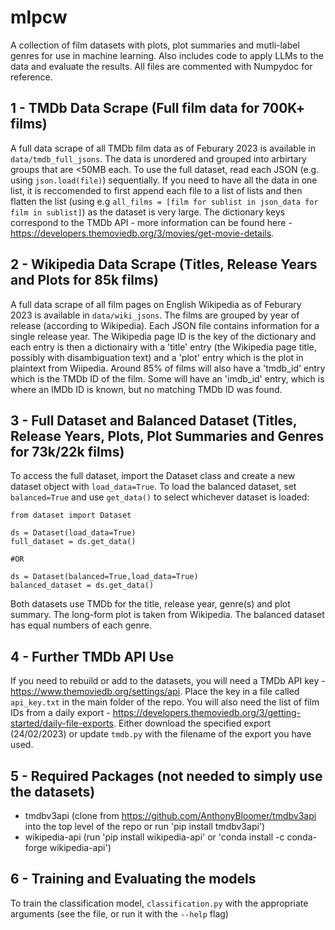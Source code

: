 # mlpcw

A collection of film datasets with plots, plot summaries and mutli-label genres for use in machine learning. Also includes code to apply LLMs to the data and evaluate the results. All files are commented with Numpydoc for reference.

## 1 - TMDb Data Scrape (Full film data for 700K+ films)

A full data scrape of all TMDb film data as of Feburary 2023 is available in ```data/tmdb_full_jsons```. The data is unordered and grouped into arbirtary groups that are <50MB each. To use the full dataset, read each JSON (e.g. using ```json.load(file)```) sequentially. If you need to have all the data in one list, it is reccomended to first append each file to a list of lists and then flatten the list (using e.g  ```all_films = [film for sublist in json_data for film in sublist]```) as the dataset is very large. The dictionary keys correspond to the TMDb API - more information can be found here - https://developers.themoviedb.org/3/movies/get-movie-details.

## 2 - Wikipedia Data Scrape (Titles, Release Years and Plots for 85k films)

A full data scrape of all film pages on English Wikipedia as of Feburary 2023 is available in ```data/wiki_jsons```. The films are grouped by year of release (according to Wikipedia). Each JSON file contains information for a single release year. The Wikipedia page ID is the key of the dictionary and each entry is then a dictionairy with a 'title' entry (the Wikipedia page title, possibly with disambiguation text) and a 'plot' entry which is the plot in plaintext from Wiipedia. Around 85% of films will also have a 'tmdb_id' entry which is the TMDb ID of the film. Some will have an 'imdb_id' entry, which is where an IMDb ID is known, but no matching TMDb ID was found.

## 3 - Full Dataset and Balanced Dataset (Titles, Release Years, Plots, Plot Summaries and Genres for 73k/22k films)

To access the full dataset, import the Dataset class and create a new dataset object with ```load_data=True```. To load the balanced dataset, set ```balanced=True``` and use ```get_data()``` to select whichever dataset is loaded:
```
from dataset import Dataset

ds = Dataset(load_data=True)
full_dataset = ds.get_data()

#OR

ds = Dataset(balanced=True,load_data=True)
balanced_dataset = ds.get_data()
```
Both datasets use TMDb for the title, release year, genre(s) and plot summary. The long-form plot is taken from Wikipedia. The balanced dataset has equal numbers of each genre.

## 4 - Further TMDb API Use
If you need to rebuild or add to the datasets, you will need a TMDb API key - https://www.themoviedb.org/settings/api. Place the key in a file called ```api_key.txt``` in the main folder of the repo. You will also need the list of film IDs from a daily export - https://developers.themoviedb.org/3/getting-started/daily-file-exports. Either download the specified export (24/02/2023) or update ```tmdb.py``` with the filename of the export you have used.

## 5 - Required Packages (not needed to simply use the datasets)
- tmdbv3api (clone from https://github.com/AnthonyBloomer/tmdbv3api into the top level of the repo or run 'pip install tmdbv3api')
- wikipedia-api (run 'pip install wikipedia-api' or 'conda install -c conda-forge wikipedia-api')

## 6 - Training and Evaluating the models
To train the classification model, ```classification.py``` with the appropriate arguments (see the file, or run it with the ```--help``` flag)
